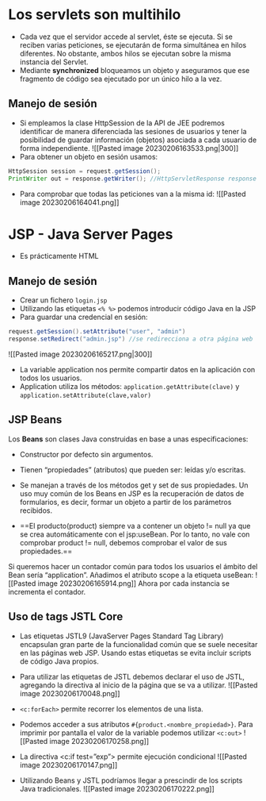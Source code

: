 # Los servlets son multihilo

- Cada vez que el servidor accede al servlet, éste se ejecuta. Si se reciben varias peticiones, se ejecutarán de forma simultánea en hilos diferentes. No obstante, ambos hilos se ejecutan sobre la misma instancia del Servlet.
- Mediante **synchronized** bloqueamos un objeto y aseguramos que ese fragmento de código sea ejecutado por un único hilo a la vez.

## Manejo de sesión

- Si empleamos la clase HttpSession de la API de JEE podremos identificar de manera diferenciada las sesiones de usuarios y tener la posibilidad de guardar información (objetos) asociada a cada usuario de forma independiente.
![[Pasted image 20230206163533.png|300]]
- Para obtener un objeto en sesión usamos:
````java
HttpSession session = request.getSession();
PrintWriter out = response.getWriter(); //HttpServletResponse response
````
- Para comprobar que todas las peticiones van a la misma id:
![[Pasted image 20230206164041.png]]

# JSP - Java Server Pages

- Es prácticamente HTML
## Manejo de sesión

- Crear un fichero `login.jsp`
- Utilizando las etiquetas `<% %>` podemos introducir código Java en la JSP
- Para guardar una credencial en sesión:
````java
request.getSession().setAttribute("user", "admin")
response.setRedirect("admin.jsp") //se redirecciona a otra página web
````
![[Pasted image 20230206165217.png|300]]
- La variable application nos permite compartir datos en la aplicación con todos los usuarios.
- Application utiliza los métodos: `application.getAttribute(clave)` y `application.setAttribute(clave,valor)`

## JSP Beans

Los **Beans** son clases Java construidas en base a unas especificaciones:
-   Constructor por defecto sin argumentos.
-   Tienen “propiedades” (atributos) que pueden ser: leídas y/o escritas.
-   Se manejan a través de los métodos get y set de sus propiedades.
Un uso muy común de los Beans en JSP es la recuperación de datos de formularios, es decir, formar un objeto a partir de los parámetros recibidos.

- ==El producto(product) siempre va a contener un objeto != null ya que se crea automáticamente con el jsp:useBean. Por lo tanto, no vale con comprobar product != null, debemos comprobar el valor de sus propiedades.==

Si queremos hacer un contador común para todos los usuarios el ámbito del Bean sería “application”. Añadimos el atributo scope a la etiqueta useBean:
![[Pasted image 20230206165914.png]]
Ahora por cada instancia se incrementa el contador.

## Uso de tags JSTL Core

- Las etiquetas JSTL9 (JavaServer Pages Standard Tag Library) encapsulan gran parte de la funcionalidad común que se suele necesitar en las páginas web JSP. Usando estas etiquetas se evita incluir scripts de código Java propios.

- Para utilizar las etiquetas de JSTL debemos declarar el uso de JSTL, agregando la directiva al inicio de la página que se va a utilizar.
![[Pasted image 20230206170048.png]]
- `<c:forEach>` permite recorrer los elementos de una lista.
- Podemos acceder a sus atributos `#{product.<nombre_propiedad>}`. Para imprimir por pantalla el valor de la variable podemos utilizar `<c:out>`
![[Pasted image 20230206170258.png]]
- La directiva <c:if test=”exp”> permite ejecución condicional
![[Pasted image 20230206170147.png]]
- Utilizando Beans y JSTL podríamos llegar a prescindir de los scripts Java tradicionales.
![[Pasted image 20230206170222.png]]